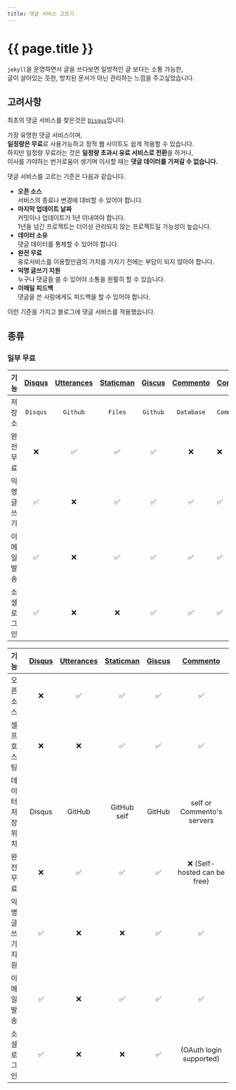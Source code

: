 ```yaml
---
title: 댓글 서비스 고르기
---
```


# {{ page.title }}

`jekyll`을 운영하면서 글을 쓰다보면 일방적인 글 보다는 소통 가능한,  
글이 살아있는 듯한, 방치된 문서가 아닌 관리하는 느낌을 주고싶었습니다.

## 고려사항

최초의 댓글 서비스를 찾은것은 [`Disqus`](https://disqus.com/)입니다.

가장 유명한 댓글 서비스이며,  
**일정량은 무료**로 사용가능하고 정적 웹 사이트도 쉽게 적용할 수 있습니다.  
하지만 일정량 무료라는 것은 **일정량 초과시 유료 서비스로 전환**을 하거나,  
이사를 가야하는 번거로움이 생기며 이사할 때는 **댓글 데이터를 가져갈 수 없습니다.**

댓글 서비스를 고르는 기준은 다음과 같습니다.

- **오픈 소스**  
  서비스의 종료나 변경에 대비할 수 있어야 합니다.
- **마지막 업데이트 날짜**  
  커밋이나 업데이트가 1년 이내여야 합니다.  
  1년을 넘긴 프로젝트는 더이상 관리되지 않는 프로젝트일 가능성이 높습니다.
- **데이터 소유**  
  댓글 데이터를 통제할 수 있어야 합니다.
- **완전 무료**  
  유로서비스를 이용할만큼의 가치를 가지기 전에는 부담이 되지 않아야 합니다.
- **익명 글쓰기 지원**  
  누구나 댓글을 쓸 수 있어야 소통을 원활히 할 수 있습니다.
- **이메일 피드백**  
  댓글을 쓴 사람에게도 피드백을 할 수 있어야 합니다.

이런 기준을 가지고 블로그에 댓글 서비스를 적용했습니다.

## 종류

### 일부 무료

| 기능        | [Disqus](https://disqus.com/) | [Utterances](https://utteranc.es/) | [Staticman](https://staticman.net/) | [Giscus](https://giscus.app/) | [Commento](https://commento.io/) | [CommentBox](https://commentbox.io/) |
| :---------- | :---------------------------: | :--------------------------------: | :---------------------------------: | :---------------------------: | :------------------------------: | ------------------------------------ |
| 저장소      |           `Disqus`            |              `Github`              |               `Files`               |           `Github`            |            `Database`            | `CommentBox`                         |
| 완전 무료   |              ❌               |                 ✅                 |                 ✅                  |              ✅               |                ❌                | ❌                                   |
| 익명 글쓰기 |              ✅               |                 ❌                 |                 ✅                  |              ✅               |                ✅                | ✅                                   |
| 이메일 발송 |              ✅               |                 ❌                 |                 ✅                  |              ✅               |                ✅                | ✅                                   |
| 소셜 로그인 |              ✅               |                 ❌                 |                 ❌                  |              ✅               |                ✅                | ✅                                   |

| 기능             | [Disqus](https://disqus.com/) | [Utterances](https://utteranc.es/) | [Staticman](https://staticman.net/) | [Giscus](https://giscus.app/) | [Commento](https://commento.io/) |
| :--------------- | :---------------------------: | :--------------------------------: | :---------------------------------: | :---------------------------: | :------------------------------: |
| 오픈 소스        |              ❌               |                 ✅                 |                 ✅                  |              ✅               |                ✅                |
| 셀프 호스팅      |              ❌               |                 ❌                 |                 ✅                  |              ✅               |                ✅                |
| 데이터 저장 위치 |            Disqus             |               GitHub               |             GitHub self             |            GitHub             |    self or Commento's servers    |
| 완전 무료        |              ❌               |                 ✅                 |                 ✅                  |              ✅               |   ❌ (Self-hosted can be free)   |
| 익명 글쓰기 지원 |              ✅               |                 ❌                 |                 ❌                  |              ✅               |                ✅                |
| 이메일 발송      |              ✅               |                 ❌                 |                 ✅                  |              ✅               |                ✅                |
| 소셜 로그인      |              ✅               |                 ❌                 |                 ❌                  |              ✅               |     (OAuth login supported)      |
